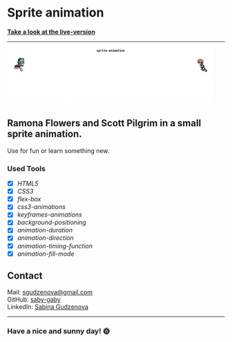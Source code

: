 # Sprite animation

**[Take a look at the live-version](https://saby-gaby.github.io/sprite-animation/)**

---

![Mockup](./animation.gif)

## Ramona Flowers and Scott Pilgrim in a small sprite animation.

Use for fun or learn something new.

### Used Tools

- [x] _HTML5_
- [x] _CSS3_
- [x] _flex-box_
- [x] _css3-animations_
- [x] _keyframes-animations_
- [x] _background-positioning_
- [x] _animation-duration_
- [x] _animation-direction_
- [x] _animation-timing-function_
- [x] _animation-fill-mode_

## Contact

Mail: <sgudzenova@gmail.com><br>
GitHub: [saby-gaby](https://github.com/saby-gaby)<br>
LinkedIn: [Sabina Gudzenova](https://www.linkedin.com/in/sabina-gudzenova-3a8753234/)

---

### Have a nice and sunny day! 🌞